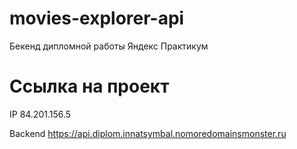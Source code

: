 # movies-explorer-api

Бекенд дипломной работы Яндекс Практикум

# Ссылка на проект

IP 84.201.156.5

Backend https://api.diplom.innatsymbal.nomoredomainsmonster.ru

